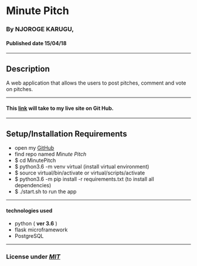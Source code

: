 # Minute Pitch

### By **NJOROGE KARUGU**, 
#### Published date **15/04/18**
 ---
## Description
A web application that allows the users to post pitches, comment and vote on pitches.

---

#### This [link](/) will take to my live site on Git Hub.

---

## Setup/Installation Requirements

* open my [GitHub]()
* find repo named *Minute Pitch*
* $ cd MinutePitch
* $ python3.6 -m venv virtual (install virtual environment)
* $ source virtual/bin/activate or virtual/scripts/activate
* $ python3.6 -m pip install -r requirements.txt (to install all dependencies)
* $ ./start.sh to run the app

---

#### technologies used 
* python ( **ver 3.6** )
* flask microframework
* PostgreSQL
---

### License under [***MIT***]()

